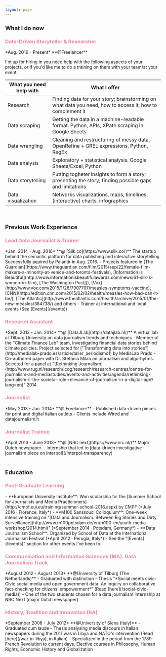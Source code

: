 ```yaml
---
layout: page
---
```


<h2 style="font-size:1.3em">What I do now</h2>
<h3 style="color:#F2849E">Data-Driven Storyteller & Researcher</h3>
*Aug. 2016 - Present*  
**@Freelancer**

I'm up for hiring in you need help with the following aspects of your projects, or if you'd like me to do a training on them with your team/at your event.
<br>

What you need help with | What I offer
--- | ---
Research | Finding data for your story; brainstorming on what data you need, how to access it, how to complement it
Data scraping | Getting the data in a machine-readable format. Python, APIs, XPath scraping in Google Sheets
Data wrangling | Cleaning and restructuring of messy data. OpenRefine + GREL expressions, Python, RegEx
Data analysis | Exploratory + statistical analysis. Google Sheets/Excel, Python
Data storytelling | Putting togheter insights to form a story; presenting the story; finding possible gaps and limitations
Data visualization | Networks visualizations, maps, timelines, (interactive) charts, infographics  

<br>

<h2 style="font-size:1.3em">Previous Work Experience</h2>
<h3 style="color:#F2849E">Lead Data Journalist & Trainer</h3>
*Jan. 2014 - Aug. 2016*  
**@ [Silk.co](https://www.silk.co/)**  
The startup behind the semantic platform for data publishing and interactive storytelling. Successfully aquired by Palantir in Aug. 2016.  
- Projects featured in [The Guardian](https://www.theguardian.com/film/2015/sep/22/female-film-makers-a-minority-at-venice-and-toronto-festivals), [Information is Beautiful](http://www.informationisbeautifulawards.com/news/61-silk-s-women-in-film), [The Washington Post](), [Vox](http://www.vox.com/2015/1/26/7907707/measles-symptoms-vaccine), [CNN](http://edition.cnn.com/2015/02/02/health/measles-how-bad-can-it-be/), [The Atlantic](http://www.theatlantic.com/health/archive/2015/01/the-new-measles/384738/) and others
- Trainer at international and local events (See [Events](/events))

<h3 style="color:#F2849E">Research Assistant</h3>
*Sept. 2013 - Jan. 2014*  
**@ [DataJLab](http://datajlab.nl/)**  
A virtual lab at Tilburg University on data journalism trends and techniques  
- Member of the "Climate Finance Lab" team, investigating financial data stories behind climate policies. Project selected for ["Transforming data into stories"](http://medialab-prado.es/article/taller_periodismo1) by MediaLab Prado
- Co-authored paper with Dr. Stefania Milan on journalism and algorhytms. Selected for a panel at "[Rethinking Journalism](http://www.rug.nl/research/icog/research/research-centres/centre-for-journalism-and-mediastudies/events-and-activities/agenda/rethinking-journalism-ii-the-societal-role-relevance-of-journalism-in-a-digital-age?lang=en)" 2014

<h3 style="color:#F2849E">Journalist</h3>
*May 2013 - Jan. 2014*  
**@ Freelancer**  
- Published data-driven pieces for print and digital italian outlets  
- Clients include Wired and datajournalism.it

<h3 style="color:#F2849E">Journalist Trainee</h3>
*April 2013 - June 2013*  
**@ [NRC next](https://www.nrc.nl/)**  
Major Dutch newspaper.  
- Internship that led to [data-driven investigative journalism piece on Interpol](/interpol-transparency)
<br>
<br>

<h2 style="font-size:1.3em">Education</h2>
<h3 style="color:#F2849E">Post-Graduate Learning</h3>
- **European University Institute**: Won scolarship for the [Summer School for Journalists and Media Practicioners](http://cmpf.eui.eu/training/summer-school-2016.aspx) by CMPF (*July 2016 · Florence, Italy*)
- **M100 Sanssouci Colloquium**: One-week intensive training on "[Data and Journalism. Between Big Stories and Dirty Surveillance](http://www.m100potsdam.de/en/m100-en/youth-media-workshop/2014.html)" (*September 2014 · Potsdam, Germany*)
- **Data Journalism School**: Organized by School of Data at the Internationa Journalism Festival (*April 2012 · Perugia, Italy*)
- See the "[Events](/events)" section for other events I've been to

<h3 style="color:#F2849E">Communication and Information Sciences (MA). Data Journalism Track</h3>
*August 2012 - August 2013*  
**@University of Tilburg (The Netherlands)**  
- Graduated with distinction 
- Thesis "*Social meets civic: Civic social media and open government data: An inquiry on collaborative fact-checking for citizens’ empowerment*" (Read [here](/social-civic-media))
- One of the two students chosen for a data journalism internship at NRC Next (major Dutch newspaper)

<h3 style="color:#F2849E">History, Tradition and Innovation (BA)</h3>
*September 2008 - July 2012*  
**@University of Siena (Italy)**  
- Graduated cum laude
- Thesis analysing media discours in Italian newspapers during the 2011 was in Libya and NATO's intervention (Read [here](/war-in-libya), in Italian)
- Specialized in the period from the 1789 French Revolution to current days. Elective courses in Philosophy, Human Rights, Economic History and Globalization